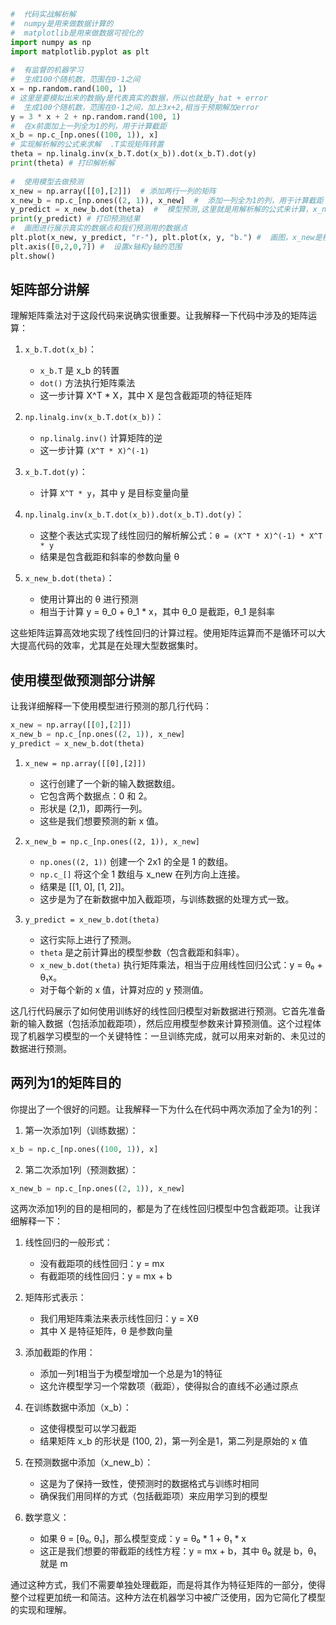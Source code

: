```python
#  代码实战解析解  
#  numpy是用来做数据计算的  
#  matplotlib是用来做数据可视化的  
import numpy as np  
import matplotlib.pyplot as plt  
  
#  有监督的机器学习  
#  生成100个随机数，范围在0-1之间  
x = np.random.rand(100, 1)  
# 这里是要模拟出来的数据y是代表真实的数据，所以也就是y_hat + error  
#  生成100个随机数，范围在0-1之间，加上3x+2,相当于预期解加error  
y = 3 * x + 2 + np.random.rand(100, 1)  
#  在x前面加上一列全为1的列，用于计算截距  
x_b = np.c_[np.ones((100, 1)), x]  
# 实现解析解的公式来求解  .T实现矩阵转置  
theta = np.linalg.inv(x_b.T.dot(x_b)).dot(x_b.T).dot(y)  
print(theta) # 打印解析解  
  
#  使用模型去做预测  
x_new = np.array([[0],[2]])  # 添加两行一列的矩阵  
x_new_b = np.c_[np.ones((2, 1)), x_new]  #  添加一列全为1的列，用于计算截距  
y_predict = x_new_b.dot(theta)  #  模型预测,这里就是用解析解的公式来计算，x_new_b.dot(theta) = x_new_b * theta  
print(y_predict) # 打印预测结果  
#  画图进行展示真实的数据点和我们预测用的数据点  
plt.plot(x_new, y_predict, "r-"), plt.plot(x, y, "b.") #  画图，x_new是横坐标，y_predict是纵坐标，"r-"代表红色实线，"b."代表蓝色点  
plt.axis([0,2,0,7]) #  设置x轴和y轴的范围  
plt.show()
```


## 矩阵部分讲解
理解矩阵乘法对于这段代码来说确实很重要。让我解释一下代码中涉及的矩阵运算：

1. `x_b.T.dot(x_b)`：
   - `x_b.T` 是 x_b 的转置
   - `dot()` 方法执行矩阵乘法
   - 这一步计算 X^T * X，其中 X 是包含截距项的特征矩阵

2. `np.linalg.inv(x_b.T.dot(x_b))`：
   - `np.linalg.inv()` 计算矩阵的逆
   - 这一步计算 `(X^T * X)^(-1)`

3. `x_b.T.dot(y)`：
   - 计算 `X^T * y`，其中 y 是目标变量向量

4. `np.linalg.inv(x_b.T.dot(x_b)).dot(x_b.T).dot(y)`：
   - 这整个表达式实现了线性回归的解析解公式：`θ = (X^T * X)^(-1) * X^T * y`
   - 结果是包含截距和斜率的参数向量 θ

5. `x_new_b.dot(theta)`：
   - 使用计算出的 θ 进行预测
   - 相当于计算 y = θ_0 + θ_1 * x，其中 θ_0 是截距，θ_1 是斜率

这些矩阵运算高效地实现了线性回归的计算过程。使用矩阵运算而不是循环可以大大提高代码的效率，尤其是在处理大型数据集时。


## 使用模型做预测部分讲解

让我详细解释一下使用模型进行预测的那几行代码：

```python
x_new = np.array([[0],[2]])
x_new_b = np.c_[np.ones((2, 1)), x_new]
y_predict = x_new_b.dot(theta)
```

1. `x_new = np.array([[0],[2]])`
   - 这行创建了一个新的输入数据数组。
   - 它包含两个数据点：0 和 2。
   - 形状是 (2,1)，即两行一列。
   - 这些是我们想要预测的新 x 值。

2. `x_new_b = np.c_[np.ones((2, 1)), x_new]`
   - `np.ones((2, 1))` 创建一个 2x1 的全是 1 的数组。
   - `np.c_[]` 将这个全 1 数组与 x_new 在列方向上连接。
   - 结果是 [[1, 0], [1, 2]]。
   - 这步是为了在新数据中加入截距项，与训练数据的处理方式一致。

3. `y_predict = x_new_b.dot(theta)`
   - 这行实际上进行了预测。
   - `theta` 是之前计算出的模型参数（包含截距和斜率）。
   - `x_new_b.dot(theta)` 执行矩阵乘法，相当于应用线性回归公式：y = θ₀ + θ₁x。
   - 对于每个新的 x 值，计算对应的 y 预测值。

这几行代码展示了如何使用训练好的线性回归模型对新数据进行预测。它首先准备新的输入数据（包括添加截距项），然后应用模型参数来计算预测值。这个过程体现了机器学习模型的一个关键特性：一旦训练完成，就可以用来对新的、未见过的数据进行预测。


## 两列为1的矩阵目的

你提出了一个很好的问题。让我解释一下为什么在代码中两次添加了全为1的列：

1. 第一次添加1列（训练数据）：
```python
x_b = np.c_[np.ones((100, 1)), x]
```

2. 第二次添加1列（预测数据）：
```python
x_new_b = np.c_[np.ones((2, 1)), x_new]
```

这两次添加1列的目的是相同的，都是为了在线性回归模型中包含截距项。让我详细解释一下：

1. 线性回归的一般形式：
   - 没有截距项的线性回归：y = mx
   - 有截距项的线性回归：y = mx + b

2. 矩阵形式表示：
   - 我们用矩阵乘法来表示线性回归：y = Xθ
   - 其中 X 是特征矩阵，θ 是参数向量

3. 添加截距的作用：
   - 添加一列1相当于为模型增加一个总是为1的特征
   - 这允许模型学习一个常数项（截距），使得拟合的直线不必通过原点

4. 在训练数据中添加（x_b）：
   - 这使得模型可以学习截距
   - 结果矩阵 x_b 的形状是 (100, 2)，第一列全是1，第二列是原始的 x 值

5. 在预测数据中添加（x_new_b）：
   - 这是为了保持一致性，使预测时的数据格式与训练时相同
   - 确保我们用同样的方式（包括截距项）来应用学习到的模型

6. 数学意义：
   - 如果 θ = [θ₀, θ₁]，那么模型变成：y = θ₀ * 1 + θ₁ * x
   - 这正是我们想要的带截距的线性方程：y = mx + b，其中 θ₀ 就是 b，θ₁ 就是 m

通过这种方式，我们不需要单独处理截距，而是将其作为特征矩阵的一部分，使得整个过程更加统一和简洁。这种方法在机器学习中被广泛使用，因为它简化了模型的实现和理解。
<!--stackedit_data:
eyJoaXN0b3J5IjpbODcyMDcwNDg5LDE5MzI2NTkyMDksMTg4Mj
cyNTc1OV19
-->